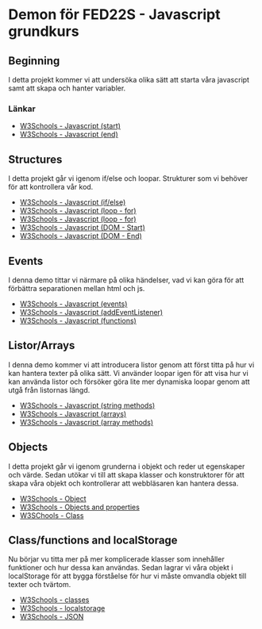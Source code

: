 # Demon för FED22S - Javascript grundkurs

## Beginning

I detta projekt kommer vi att undersöka olika sätt att starta våra javascript samt att skapa och hanter variabler.

### Länkar

- [W3Schools - Javascript (start)](https://www.w3schools.com/js/js_output.asp)
- [W3Schools - Javascript (end)](https://www.w3schools.com/js/js_datatypes.asp)

## Structures

I detta projekt går vi igenom if/else och loopar. Strukturer som vi behöver för att kontrollera vår kod.

- [W3Schools - Javascript (if/else)](https://www.w3schools.com/js/js_if_else.asp)
- [W3Schools - Javascript (loop - for)](https://www.w3schools.com/js/js_loop_for.asp)
- [W3Schools - Javascript (loop - for)](https://www.w3schools.com/js/js_loop_while.asp)
- [W3Schools - Javascript (DOM - Start)](https://www.w3schools.com/js/js_htmldom.asp)
- [W3Schools - Javascript (DOM - End)](https://www.w3schools.com/js/js_htmldom_methods.asp)

## Events

I denna demo tittar vi närmare på olika händelser, vad vi kan göra för att förbättra separationen mellan html och js.

- [W3Schools - Javascript (events)](https://www.w3schools.com/js/js_events.asp)
- [W3Schools - Javascript (addEventListener)](https://www.w3schools.com/jsref/met_document_addeventlistener.asp)
- [W3Schools - Javascript (functions)](https://www.w3schools.com/js/js_functions.asp)

## Listor/Arrays

I denna demo kommer vi att introducera listor genom att först titta på hur vi kan hantera texter på olika sätt. Vi använder loopar igen för att visa hur vi kan använda listor och försöker göra lite mer dynamiska loopar genom att utgå från listornas längd.

- [W3Schools - Javascript (string methods)](https://www.w3schools.com/js/js_string_methods.asp)
- [W3Schools - Javascript (arrays)](https://www.w3schools.com/js/js_arrays.asp)
- [W3Schools - Javascript (array methods)](https://www.w3schools.com/js/js_array_methods.asp)

## Objects

I detta projekt går vi igenom grunderna i objekt och reder ut egenskaper och värde. Sedan utökar vi till att skapa klasser och konstruktorer för att skapa våra objekt och kontrollerar att webbläsaren kan hantera dessa. 

- [W3Schools - Object](https://www.w3schools.com/js/js_objects.asp)
- [W3Schools - Objects and properties](https://www.w3schools.com/js/js_object_properties.asp)
- [W3SChools - Class](https://www.w3schools.com/js/js_class_intro.asp)

## Class/functions and localStorage

Nu börjar vu titta mer på mer komplicerade klasser som innehåller funktioner och hur dessa kan användas. Sedan lagrar vi våra objekt i localStorage för att bygga förståelse för hur vi måste omvandla objekt till texter och tvärtom.

- [W3Schools - classes](https://www.w3schools.com/js/js_class_intro.asp)
- [W3Schools - localstorage](https://www.w3schools.com/jsref/prop_win_localstorage.asp)
- [W3Schools - JSON](https://www.w3schools.com/jsref/jsref_obj_json.asp)
